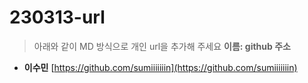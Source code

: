 # 230313-url
> 아래와 같이 MD 방식으로 개인 url을 추가해 주세요
> **이름: github 주소**

* **이수민** [https://github.com/sumiiiiiiin](https://github.com/sumiiiiiiin)

